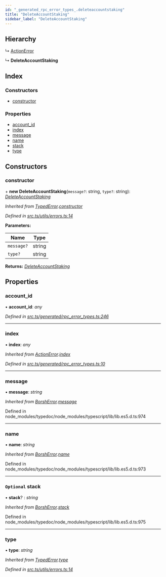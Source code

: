 ```yaml
---
id: "_generated_rpc_error_types_.deleteaccountstaking"
title: "DeleteAccountStaking"
sidebar_label: "DeleteAccountStaking"
---
```


## Hierarchy

  ↳ [ActionError](_generated_rpc_error_types_.actionerror.md)

  ↳ **DeleteAccountStaking**

## Index

### Constructors

* [constructor](_generated_rpc_error_types_.deleteaccountstaking.md#constructor)

### Properties

* [account_id](_generated_rpc_error_types_.deleteaccountstaking.md#account_id)
* [index](_generated_rpc_error_types_.deleteaccountstaking.md#index)
* [message](_generated_rpc_error_types_.deleteaccountstaking.md#message)
* [name](_generated_rpc_error_types_.deleteaccountstaking.md#name)
* [stack](_generated_rpc_error_types_.deleteaccountstaking.md#optional-stack)
* [type](_generated_rpc_error_types_.deleteaccountstaking.md#type)

## Constructors

###  constructor

\+ **new DeleteAccountStaking**(`message?`: string, `type?`: string): *[DeleteAccountStaking](_generated_rpc_error_types_.deleteaccountstaking.md)*

*Inherited from [TypedError](_utils_errors_.typederror.md).[constructor](_utils_errors_.typederror.md#constructor)*

*Defined in [src.ts/utils/errors.ts:14](https://github.com/nearprotocol/nearlib/blob/de49029/src.ts/utils/errors.ts#L14)*

**Parameters:**

Name | Type |
------ | ------ |
`message?` | string |
`type?` | string |

**Returns:** *[DeleteAccountStaking](_generated_rpc_error_types_.deleteaccountstaking.md)*

## Properties

###  account_id

• **account_id**: *any*

*Defined in [src.ts/generated/rpc_error_types.ts:246](https://github.com/nearprotocol/nearlib/blob/de49029/src.ts/generated/rpc_error_types.ts#L246)*

___

###  index

• **index**: *any*

*Inherited from [ActionError](_generated_rpc_error_types_.actionerror.md).[index](_generated_rpc_error_types_.actionerror.md#index)*

*Defined in [src.ts/generated/rpc_error_types.ts:10](https://github.com/nearprotocol/nearlib/blob/de49029/src.ts/generated/rpc_error_types.ts#L10)*

___

###  message

• **message**: *string*

*Inherited from [BorshError](_utils_serialize_.borsherror.md).[message](_utils_serialize_.borsherror.md#message)*

Defined in node_modules/typedoc/node_modules/typescript/lib/lib.es5.d.ts:974

___

###  name

• **name**: *string*

*Inherited from [BorshError](_utils_serialize_.borsherror.md).[name](_utils_serialize_.borsherror.md#name)*

Defined in node_modules/typedoc/node_modules/typescript/lib/lib.es5.d.ts:973

___

### `Optional` stack

• **stack**? : *string*

*Inherited from [BorshError](_utils_serialize_.borsherror.md).[stack](_utils_serialize_.borsherror.md#optional-stack)*

Defined in node_modules/typedoc/node_modules/typescript/lib/lib.es5.d.ts:975

___

###  type

• **type**: *string*

*Inherited from [TypedError](_utils_errors_.typederror.md).[type](_utils_errors_.typederror.md#type)*

*Defined in [src.ts/utils/errors.ts:14](https://github.com/nearprotocol/nearlib/blob/de49029/src.ts/utils/errors.ts#L14)*
